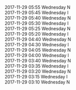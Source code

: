 2017-11-29 05:55 Wednesday  N  
2017-11-29 05:45 Wednesday  I  
2017-11-29 05:40 Wednesday  N  
2017-11-29 05:30 Wednesday  I  
2017-11-29 05:25 Wednesday  N  
2017-11-29 05:20 Wednesday  I  
2017-11-29 04:40 Wednesday  N  
2017-11-29 04:30 Wednesday  I  
2017-11-29 04:05 Wednesday  N  
2017-11-29 04:00 Wednesday  I  
2017-11-29 03:40 Wednesday  N  
2017-11-29 03:35 Wednesday  I  
2017-11-29 03:20 Wednesday  N  
2017-11-29 03:15 Wednesday  I  
2017-11-29 03:10 Wednesday  N  

